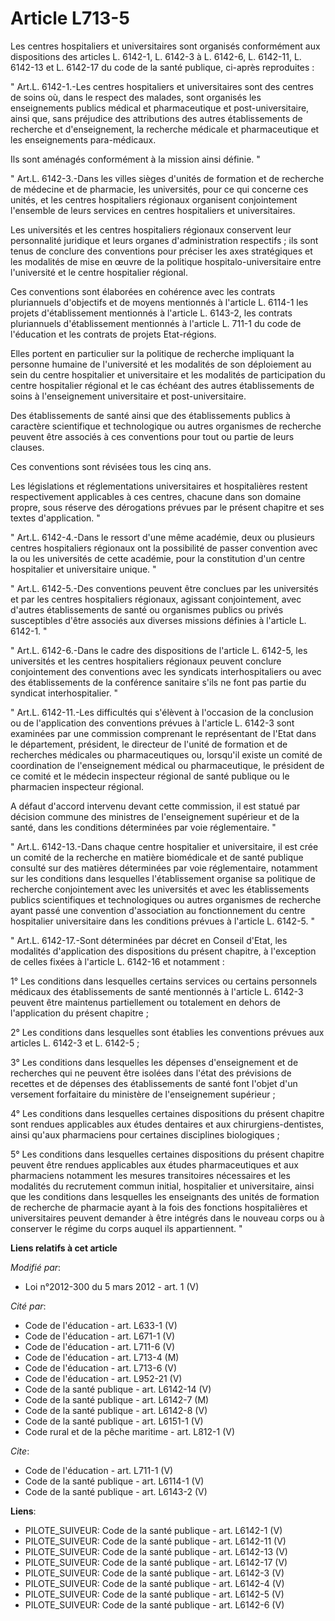 # Article L713-5

Les centres hospitaliers et universitaires sont organisés conformément aux dispositions des articles L. 6142-1, L. 6142-3 à
L. 6142-6, L. 6142-11, L. 6142-13 et L. 6142-17 du code de la santé publique, ci-après reproduites : 

" Art.L. 6142-1.-Les centres hospitaliers et universitaires sont des centres de soins où, dans le respect des malades, sont
organisés les enseignements publics médical et pharmaceutique et post-universitaire, ainsi que, sans préjudice des
attributions des autres établissements de recherche et d'enseignement, la recherche médicale et pharmaceutique et les
enseignements para-médicaux. 

Ils sont aménagés conformément à la mission ainsi définie. " 

" Art.L. 6142-3.-Dans les villes sièges d'unités de formation et de recherche de médecine et de pharmacie, les universités,
pour ce qui concerne ces unités, et les centres hospitaliers régionaux organisent conjointement l'ensemble de leurs services
en centres hospitaliers et universitaires. 

Les universités et les centres hospitaliers régionaux conservent leur personnalité juridique et leurs organes
d'administration respectifs ; ils sont tenus de conclure des conventions pour préciser les axes stratégiques et les modalités
de mise en œuvre de la politique hospitalo-universitaire entre l'université et le centre hospitalier régional. 

Ces conventions sont élaborées en cohérence avec les contrats pluriannuels d'objectifs et de moyens mentionnés à l'article L.
6114-1 les projets d'établissement mentionnés à l'article L. 6143-2, les contrats pluriannuels d'établissement mentionnés à
l'article L. 711-1 du code de l'éducation et les contrats de projets Etat-régions. 

Elles portent en particulier sur la politique de recherche impliquant la personne humaine de l'université et les modalités de
son déploiement au sein du centre hospitalier et universitaire et les modalités de participation du centre hospitalier
régional et le cas échéant des autres établissements de soins à l'enseignement universitaire et post-universitaire. 

Des établissements de santé ainsi que des établissements publics à caractère scientifique et technologique ou autres
organismes de recherche peuvent être associés à ces conventions pour tout ou partie de leurs clauses. 

Ces conventions sont révisées tous les cinq ans. 

Les législations et réglementations universitaires et hospitalières restent respectivement applicables à ces centres, chacune
dans son domaine propre, sous réserve des dérogations prévues par le présent chapitre et ses textes d'application. " 

" Art.L. 6142-4.-Dans le ressort d'une même académie, deux ou plusieurs centres hospitaliers régionaux ont la possibilité de
passer convention avec la ou les universités de cette académie, pour la constitution d'un centre hospitalier et universitaire
unique. " 

" Art.L. 6142-5.-Des conventions peuvent être conclues par les universités et par les centres hospitaliers régionaux,
agissant conjointement, avec d'autres établissements de santé ou organismes publics ou privés susceptibles d'être associés
aux diverses missions définies à l'article L. 6142-1. " 

" Art.L. 6142-6.-Dans le cadre des dispositions de l'article L. 6142-5, les universités et les centres hospitaliers régionaux
peuvent conclure conjointement des conventions avec les syndicats interhospitaliers ou avec des établissements de la
conférence sanitaire s'ils ne font pas partie du syndicat interhospitalier. " 

" Art.L. 6142-11.-Les difficultés qui s'élèvent à l'occasion de la conclusion ou de l'application des conventions prévues à
l'article L. 6142-3 sont examinées par une commission comprenant le représentant de l'Etat dans le département, président, le
directeur de l'unité de formation et de recherches médicales ou pharmaceutiques ou, lorsqu'il existe un comité de
coordination de l'enseignement médical ou pharmaceutique, le président de ce comité et le médecin inspecteur régional de
santé publique ou le pharmacien inspecteur régional.

A défaut d'accord intervenu devant cette commission, il est statué par décision commune des ministres de l'enseignement
supérieur et de la santé, dans les conditions déterminées par voie réglementaire. " 

" Art.L. 6142-13.-Dans chaque centre hospitalier et universitaire, il est crée un comité de la recherche en matière
biomédicale et de santé publique consulté sur des matières déterminées par voie réglementaire, notamment sur les conditions
dans lesquelles l'établissement organise sa politique de recherche conjointement avec les universités et avec les
établissements publics scientifiques et technologiques ou autres organismes de recherche ayant passé une convention
d'association au fonctionnement du centre hospitalier universitaire dans les conditions prévues à l'article L. 6142-5. " 

" Art.L. 6142-17.-Sont déterminées par décret en Conseil d'Etat, les modalités d'application des dispositions du présent
chapitre, à l'exception de celles fixées à l'article L. 6142-16 et notamment : 

1° Les conditions dans lesquelles certains services ou certains personnels médicaux des établissements de santé mentionnés à
l'article L. 6142-3 peuvent être maintenus partiellement ou totalement en dehors de l'application du présent chapitre ; 

2° Les conditions dans lesquelles sont établies les conventions prévues aux articles L. 6142-3 et L. 6142-5 ; 

3° Les conditions dans lesquelles les dépenses d'enseignement et de recherches qui ne peuvent être isolées dans l'état des
prévisions de recettes et de dépenses des établissements de santé font l'objet d'un versement forfaitaire du ministère de
l'enseignement supérieur ; 

4° Les conditions dans lesquelles certaines dispositions du présent chapitre sont rendues applicables aux études dentaires et
aux chirurgiens-dentistes, ainsi qu'aux pharmaciens pour certaines disciplines biologiques ; 

5° Les conditions dans lesquelles certaines dispositions du présent chapitre peuvent être rendues applicables aux études
pharmaceutiques et aux pharmaciens notamment les mesures transitoires nécessaires et les modalités du recrutement commun
initial, hospitalier et universitaire, ainsi que les conditions dans lesquelles les enseignants des unités de formation de
recherche de pharmacie ayant à la fois des fonctions hospitalières et universitaires peuvent demander à être intégrés dans le
nouveau corps ou à conserver le régime du corps auquel ils appartiennent. "

**Liens relatifs à cet article**

_Modifié par_:

  - Loi n°2012-300 du 5 mars 2012 - art. 1 (V)

_Cité par_:

  - Code de l'éducation - art. L633-1 (V)
  - Code de l'éducation - art. L671-1 (V)
  - Code de l'éducation - art. L711-6 (V)
  - Code de l'éducation - art. L713-4 (M)
  - Code de l'éducation - art. L713-6 (V)
  - Code de l'éducation - art. L952-21 (V)
  - Code de la santé publique - art. L6142-14 (V)
  - Code de la santé publique - art. L6142-7 (M)
  - Code de la santé publique - art. L6142-8 (V)
  - Code de la santé publique - art. L6151-1 (V)
  - Code rural et de la pêche maritime - art. L812-1 (V)

_Cite_:

  - Code de l'éducation - art. L711-1 (V)
  - Code de la santé publique - art. L6114-1 (V)
  - Code de la santé publique - art. L6143-2 (V)

**Liens**:

  - PILOTE_SUIVEUR: Code de la santé publique - art. L6142-1 (V)
  - PILOTE_SUIVEUR: Code de la santé publique - art. L6142-11 (V)
  - PILOTE_SUIVEUR: Code de la santé publique - art. L6142-13 (V)
  - PILOTE_SUIVEUR: Code de la santé publique - art. L6142-17 (V)
  - PILOTE_SUIVEUR: Code de la santé publique - art. L6142-3 (V)
  - PILOTE_SUIVEUR: Code de la santé publique - art. L6142-4 (V)
  - PILOTE_SUIVEUR: Code de la santé publique - art. L6142-5 (V)
  - PILOTE_SUIVEUR: Code de la santé publique - art. L6142-6 (V)
